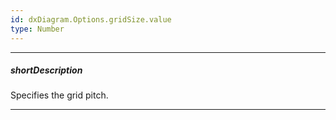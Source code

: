 ```yaml
---
id: dxDiagram.Options.gridSize.value
type: Number
---
```

---
##### shortDescription
<!-- Description goes here -->
Specifies the grid pitch.

---
<!-- Description goes here -->